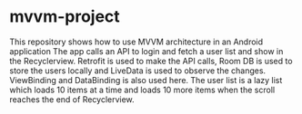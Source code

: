 # mvvm-project
This repository shows how to use MVVM architecture in an Android application
The app calls an API to login and fetch a user list and show in the Recyclerview.
Retrofit is used to make the API calls, Room DB is used to store the users locally and LiveData is used to observe the changes.
ViewBinding and DataBinding is also used here.
The user list is a lazy list which loads 10 items at a time and loads 10 more items when the scroll reaches the end of Recyclerview.

